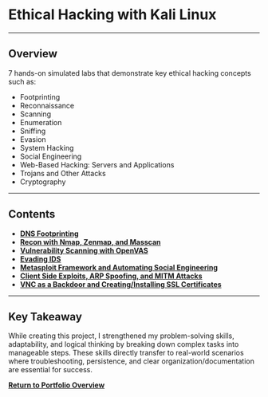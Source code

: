 # Ethical Hacking with Kali Linux

---

## Overview
7 hands-on simulated labs that demonstrate key ethical hacking concepts such as:
- Footprinting
- Reconnaissance
- Scanning
- Enumeration
- Sniffing
- Evasion
- System Hacking
- Social Engineering
- Web-Based Hacking: Servers and Applications
- Trojans and Other Attacks
- Cryptography

---

## Contents
- **[DNS Footprinting](./)**
- **[Recon with Nmap, Zenmap, and Masscan](./)**
- **[Vulnerability Scanning with OpenVAS](./)**
- **[Evading IDS](./)**
- **[Metasploit Framework and Automating Social Engineering](./)**
- **[Client Side Exploits, ARP Spoofing, and MITM Attacks](./)**
- **[VNC as a Backdoor and Creating/Installing SSL Certificates](./)**

---

## Key Takeaway
While creating this project, I strengthened my problem-solving skills, adaptability, and logical thinking by breaking down complex tasks into manageable steps. These skills directly transfer to real-world scenarios where troubleshooting, persistence, and clear organization/documentation are essential for success.

**[Return to Portfolio Overview](./../README.md)**
